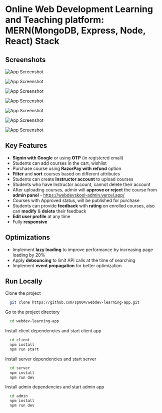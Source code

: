 # Online Web Development Learning and Teaching platform: MERN(MongoDB, Express, Node, React) Stack

## Screenshots

![App Screenshot](https://res.cloudinary.com/dh4nb9zjl/image/upload/v1695055626/webdevskool/github%20screenshots/home_ics93p.png)

![App Screenshot](https://res.cloudinary.com/dh4nb9zjl/image/upload/v1695055990/webdevskool/github%20screenshots/course3_ublln5.png)

![App Screenshot](https://res.cloudinary.com/dh4nb9zjl/image/upload/v1695055625/webdevskool/github%20screenshots/course2_pqrapz.png)

![App Screenshot](https://res.cloudinary.com/dh4nb9zjl/image/upload/v1695055991/webdevskool/github%20screenshots/mycourses_j1ntmn.png)

![App Screenshot](https://res.cloudinary.com/dh4nb9zjl/image/upload/v1695055780/webdevskool/github%20screenshots/create-course_eflacs.png)

![App Screenshot](https://res.cloudinary.com/dh4nb9zjl/image/upload/v1708352382/webdevskool/github%20screenshots/search_puu9nb.png)

![App Screenshot](https://res.cloudinary.com/dh4nb9zjl/image/upload/v1695056937/webdevskool/github%20screenshots/admin_sjoyav.png)

## Key Features

- **Signin with Google** or using **OTP** (in registered email)
- Students can add courses in the cart, wishlist
- Purchase course using **RazorPay with refund** option
- **Filter** and **sort** courses based on different attributes
- Students can create **Instructor account** to upload courses
- Students who have Instructor account, cannot delete their account
- After uploading courses, admin will **approve or reject** the course from **admin panel** - https://webdevskool-admin.vercel.app/
- Courses with Approved status, will be published for purchase
- Students can provide **feedback** with **rating** on enrolled courses, also can **modify** & **delete** their feedback
- **Edit user profile** at any time
- Fully **responsive**



## Optimizations

 - Implement **lazy loading** to improve performance by increasing page loading by 20% 
 - Apply **debouncing** to limit API calls at the time of searching
 - Implement **event propagation** for better optimization




## Run Locally

Clone the project

```bash
  git clone https://github.com/sp004/webdev-learning-app.git
```

Go to the project directory

```bash
  cd webdev-learning-app
```

Install client dependencies and start client app

```bash
  cd client
  npm install
  npm run start
```

Install server dependencies and start server

```bash
  cd server
  npm install
  npm run dev
```

Install admin dependencies and start admin app

```bash
  cd admin
  npm install
  npm run dev
```
